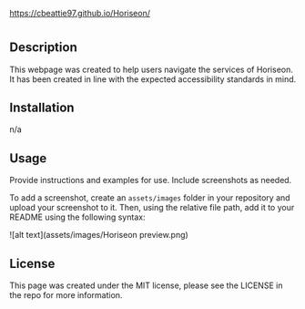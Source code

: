 https://cbeattie97.github.io/Horiseon/

# <Horiseon>

## Description

This webpage was created to help users navigate the services of Horiseon. It has been created in line with the expected accessibility standards in mind. 


## Installation

n/a

## Usage

Provide instructions and examples for use. Include screenshots as needed.

To add a screenshot, create an `assets/images` folder in your repository and upload your screenshot to it. Then, using the relative file path, add it to your README using the following syntax:

![alt text](assets/images/Horiseon preview.png)

## License

This page was created under the MIT license, please see the LICENSE in the repo for more information. 



